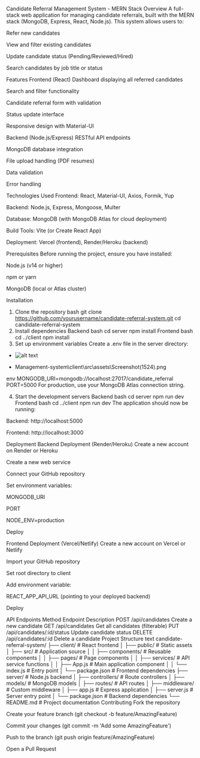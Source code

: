 Candidate Referral Management System - MERN Stack
Overview
A full-stack web application for managing candidate referrals, built with the MERN stack (MongoDB, Express, React, Node.js). This system allows users to:

Refer new candidates

View and filter existing candidates

Update candidate status (Pending/Reviewed/Hired)

Search candidates by job title or status

Features
Frontend (React)
Dashboard displaying all referred candidates

Search and filter functionality

Candidate referral form with validation

Status update interface

Responsive design with Material-UI

Backend (Node.js/Express)
RESTful API endpoints

MongoDB database integration

File upload handling (PDF resumes)

Data validation

Error handling

Technologies Used
Frontend: React, Material-UI, Axios, Formik, Yup

Backend: Node.js, Express, Mongoose, Multer

Database: MongoDB (with MongoDB Atlas for cloud deployment)

Build Tools: Vite (or Create React App)

Deployment: Vercel (frontend), Render/Heroku (backend)

Prerequisites
Before running the project, ensure you have installed:

Node.js (v14 or higher)

npm or yarn

MongoDB (local or Atlas cluster)

Installation
1. Clone the repository
bash
git clone https://github.com/yourusername/candidate-referral-system.git
cd candidate-referral-system
2. Install dependencies
Backend
bash
cd server
npm install
Frontend
bash
cd ../client
npm install
3. Set up environment variables
Create a .env file in the server directory:
- ![alt text](./client/src/assets/)

- Management-system\client\src\assets\Screenshot(1524).png

env
MONGODB_URI=mongodb://localhost:27017/candidate_referral
PORT=5000
For production, use your MongoDB Atlas connection string.

4. Start the development servers
Backend
bash
cd server
npm run dev
Frontend
bash
cd ../client
npm run dev
The application should now be running:

Backend: http://localhost:5000

Frontend: http://localhost:3000

Deployment
Backend Deployment (Render/Heroku)
Create a new account on Render or Heroku

Create a new web service

Connect your GitHub repository

Set environment variables:

MONGODB_URI

PORT

NODE_ENV=production

Deploy

Frontend Deployment (Vercel/Netlify)
Create a new account on Vercel or Netlify

Import your GitHub repository

Set root directory to client

Add environment variable:

REACT_APP_API_URL (pointing to your deployed backend)

Deploy

API Endpoints
Method	Endpoint	Description
POST	/api/candidates	Create a new candidate
GET	/api/candidates	Get all candidates (filterable)
PUT	/api/candidates/:id/status	Update candidate status
DELETE	/api/candidates/:id	Delete a candidate
Project Structure
text
candidate-referral-system/
├── client/                  # React frontend
│   ├── public/              # Static assets
│   ├── src/                 # Application source
│   │   ├── components/      # Reusable components
│   │   ├── pages/           # Page components
│   │   ├── services/        # API service functions
│   │   ├── App.js           # Main application component
│   │   └── index.js         # Entry point
│   └── package.json         # Frontend dependencies
├── server/                  # Node.js backend
│   ├── controllers/         # Route controllers
│   ├── models/              # MongoDB models
│   ├── routes/              # API routes
│   ├── middleware/          # Custom middleware
│   ├── app.js               # Express application
│   ├── server.js            # Server entry point
│   └── package.json         # Backend dependencies
└── README.md                # Project documentation
Contributing
Fork the repository

Create your feature branch (git checkout -b feature/AmazingFeature)

Commit your changes (git commit -m 'Add some AmazingFeature')

Push to the branch (git push origin feature/AmazingFeature)

Open a Pull Request
